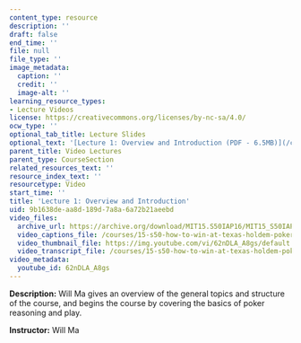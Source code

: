 ```yaml
---
content_type: resource
description: ''
draft: false
end_time: ''
file: null
file_type: ''
image_metadata:
  caption: ''
  credit: ''
  image-alt: ''
learning_resource_types:
- Lecture Videos
license: https://creativecommons.org/licenses/by-nc-sa/4.0/
ocw_type: ''
optional_tab_title: Lecture Slides
optional_text: '[Lecture 1: Overview and Introduction (PDF - 6.5MB)](/courses/15-s50-how-to-win-at-texas-holdem-poker-january-iap-2016/resources/mit15_s50iap16_l1)'
parent_title: Video Lectures
parent_type: CourseSection
related_resources_text: ''
resource_index_text: ''
resourcetype: Video
start_time: ''
title: 'Lecture 1: Overview and Introduction'
uid: 9b1638de-aa8d-189d-7a8a-6a72b21aeebd
video_files:
  archive_url: https://archive.org/download/MIT15.S50IAP16/MIT15_S50IAP16_L1_300k.mp4
  video_captions_file: /courses/15-s50-how-to-win-at-texas-holdem-poker-january-iap-2016/5dd1cf079eee5f1d99d55c768327c0bb_62nDLA_A8gs.vtt
  video_thumbnail_file: https://img.youtube.com/vi/62nDLA_A8gs/default.jpg
  video_transcript_file: /courses/15-s50-how-to-win-at-texas-holdem-poker-january-iap-2016/3a2b8d0b59b02cd5e18b3e042bf55230_62nDLA_A8gs.pdf
video_metadata:
  youtube_id: 62nDLA_A8gs
---
```


**Description:** Will Ma gives an overview of the general topics and structure of the course, and begins the course by covering the basics of poker reasoning and play.

**Instructor:** Will Ma

